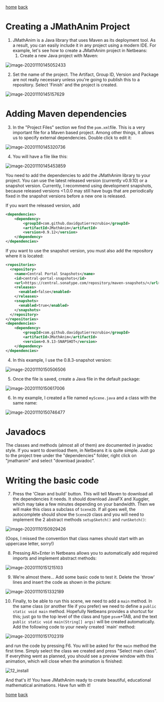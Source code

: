 [home](https://davidgutierrezrubio.github.io/jmathanim/) [back](../index.html)

# Creating a JMathAnim Project

1) JMathAnim is a Java library that uses Maven as its deployment tool. As a result, you can easily include it in any project using a modern IDE. For example, let's see how to create a JMathAnim project in Netbeans:
   1. Create a new Java project with Maven:

![image-20201110145052433](01_Install.png)

2) Set the name of the project. The Artifact, Group ID, Version and Package are not really necessary unless you're going to publish this to a repository. Select 'Finish' and the project is created.

![image-20201110145157629](02_Install.png)


# Adding Maven dependencies
3) In the "Project Files" section we find the `pom.xml`file. This is a very important file for a Maven based project. Among other things, it allows us to specify external dependencies. Double click to edit it:

![image-20201110145320736](03_Install.png)

4) You will have a file like this:

![image-20201110145453859](04_Install.png)

You need to add the dependencies to add the JMathAnim library to your project. You can use the latest released version (currently v0.9.10) or a snapshot version. Currently, I recommend using development snapshots, because released versions <1.0.0 may still have bugs that are periodically fixed in the snapshot versions before a new one is released.

If you want the released version, add

```xml
<dependencies>
    <dependency>
        <groupId>com.github.davidgutierrezrubio</groupId>
        <artifactId>JMathAnim</artifactId>
        <version>0.9.12</version>
    </dependency>
</dependencies>
```

If you want to use the snapshot version, you must also add the repository where it is located:

```xml
<repositories>
  <repository>
    <name>Central Portal Snapshots</name>
    <id>central-portal-snapshots</id>
    <url>https://central.sonatype.com/repository/maven-snapshots/</url>
    <releases>
      <enabled>false</enabled>
    </releases>
    <snapshots>
      <enabled>true</enabled>
    </snapshots>
  </repository>
</repositories>
<dependencies>
    <dependency>
        <groupId>com.github.davidgutierrezrubio</groupId>
        <artifactId>JMathAnim</artifactId>
        <version>0.9.13-SNAPSHOT</version>
    </dependency>
</dependencies>
```

4) In this example, I use the 0.8.3-snapshot version:

![image-20201110150506506](05_Install.png)

5) Once the file is saved, create a Java file in the default package:

![image-20201110150617006](06_install.png)

6) In my example, I created a file named `myScene.java` and a class with the same name:

![image-20201110150746477](07_install.png)

# Javadocs

The classes and methods (almost all of them) are documented in javadoc style. If you want to download them, in Netbeans it is quite simple. Just go to the project tree under the "dependencies" folder, right click on "jmathanim" and select "download javadoc".

# Writing the basic code
7) Press the 'Clean and build' button. This will tell Maven to download all the dependencies it needs. It should download JavaFX and Xuggler, which may take a few minutes depending on your bandwidth. Then we will make this class a subclass of `Scene2D`. If all goes well, the autocomplete should show the `Scene2D` class and you will need to implement the 2 abstract methods `setupSketch()` and `runSketch()`:

![image-20201110150929426](08_install.png)

(Oops, I missed the convention that class names should start with an uppercase letter, sorry!)

8) Pressing Alt+Enter in Netbeans allows you to automatically add required imports and implement abstract methods:

![image-20201110151215103](09_install.png)

9) We're almost there... Add some basic code to test it. Delete the `throw' lines and insert the code as shown in the picture:

![image-20201110151332189](10_install.png)

10) Finally, to be able to run this scene, we need to add a `main` method. In the same class (or another file if you prefer) we need to define a `public static void main` method. Hopefully Netbeans provides a shortcut for this; just go to the top level of the class and type `psvm`+TAB, and the text `public static void main(String[] args)` will be created automatically. Add the following code to your newly created `main' method:



![image-20201110151702319](11_install.png)

and run the code by pressing F6. You will be asked for the `main` method the first time. Simply select the class we created and press "Select main class". If everything went as planned, you should see a preview window with this animation, which will close when the animation is finished:

![12_install](12_install.gif)

And that's it! You have JMathAnim ready to create beautiful, educational mathematical animations. Have fun with it!

[home](https://davidgutierrezrubio.github.io/jmathanim/) [back](../index.html)